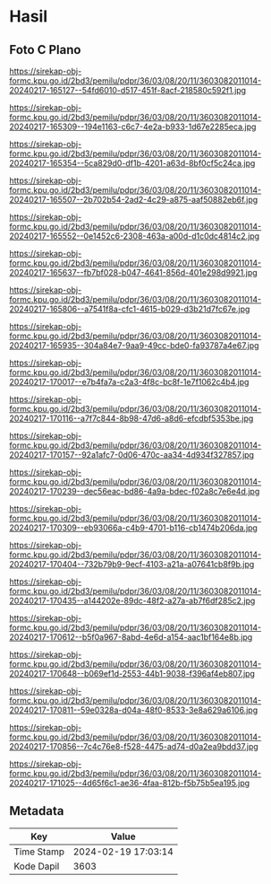 # Hasil

## Foto C Plano

https://sirekap-obj-formc.kpu.go.id/2bd3/pemilu/pdpr/36/03/08/20/11/3603082011014-20240217-165127--54fd6010-d517-451f-8acf-218580c592f1.jpg

https://sirekap-obj-formc.kpu.go.id/2bd3/pemilu/pdpr/36/03/08/20/11/3603082011014-20240217-165309--194e1163-c6c7-4e2a-b933-1d67e2285eca.jpg

https://sirekap-obj-formc.kpu.go.id/2bd3/pemilu/pdpr/36/03/08/20/11/3603082011014-20240217-165354--5ca829d0-df1b-4201-a63d-8bf0cf5c24ca.jpg

https://sirekap-obj-formc.kpu.go.id/2bd3/pemilu/pdpr/36/03/08/20/11/3603082011014-20240217-165507--2b702b54-2ad2-4c29-a875-aaf50882eb6f.jpg

https://sirekap-obj-formc.kpu.go.id/2bd3/pemilu/pdpr/36/03/08/20/11/3603082011014-20240217-165552--0e1452c6-2308-463a-a00d-d1c0dc4814c2.jpg

https://sirekap-obj-formc.kpu.go.id/2bd3/pemilu/pdpr/36/03/08/20/11/3603082011014-20240217-165637--fb7bf028-b047-4641-856d-401e298d9921.jpg

https://sirekap-obj-formc.kpu.go.id/2bd3/pemilu/pdpr/36/03/08/20/11/3603082011014-20240217-165806--a7541f8a-cfc1-4615-b029-d3b21d7fc67e.jpg

https://sirekap-obj-formc.kpu.go.id/2bd3/pemilu/pdpr/36/03/08/20/11/3603082011014-20240217-165935--304a84e7-9aa9-49cc-bde0-fa93787a4e67.jpg

https://sirekap-obj-formc.kpu.go.id/2bd3/pemilu/pdpr/36/03/08/20/11/3603082011014-20240217-170017--e7b4fa7a-c2a3-4f8c-bc8f-1e7f1062c4b4.jpg

https://sirekap-obj-formc.kpu.go.id/2bd3/pemilu/pdpr/36/03/08/20/11/3603082011014-20240217-170116--a7f7c844-8b98-47d6-a8d6-efcdbf5353be.jpg

https://sirekap-obj-formc.kpu.go.id/2bd3/pemilu/pdpr/36/03/08/20/11/3603082011014-20240217-170157--92a1afc7-0d06-470c-aa34-4d934f327857.jpg

https://sirekap-obj-formc.kpu.go.id/2bd3/pemilu/pdpr/36/03/08/20/11/3603082011014-20240217-170239--dec56eac-bd86-4a9a-bdec-f02a8c7e6e4d.jpg

https://sirekap-obj-formc.kpu.go.id/2bd3/pemilu/pdpr/36/03/08/20/11/3603082011014-20240217-170309--eb93066a-c4b9-4701-b116-cb1474b206da.jpg

https://sirekap-obj-formc.kpu.go.id/2bd3/pemilu/pdpr/36/03/08/20/11/3603082011014-20240217-170404--732b79b9-9ecf-4103-a21a-a07641cb8f9b.jpg

https://sirekap-obj-formc.kpu.go.id/2bd3/pemilu/pdpr/36/03/08/20/11/3603082011014-20240217-170435--a144202e-89dc-48f2-a27a-ab7f6df285c2.jpg

https://sirekap-obj-formc.kpu.go.id/2bd3/pemilu/pdpr/36/03/08/20/11/3603082011014-20240217-170612--b5f0a967-8abd-4e6d-a154-aac1bf164e8b.jpg

https://sirekap-obj-formc.kpu.go.id/2bd3/pemilu/pdpr/36/03/08/20/11/3603082011014-20240217-170648--b069ef1d-2553-44b1-9038-f396af4eb807.jpg

https://sirekap-obj-formc.kpu.go.id/2bd3/pemilu/pdpr/36/03/08/20/11/3603082011014-20240217-170811--59e0328a-d04a-48f0-8533-3e8a629a6106.jpg

https://sirekap-obj-formc.kpu.go.id/2bd3/pemilu/pdpr/36/03/08/20/11/3603082011014-20240217-170856--7c4c76e8-f528-4475-ad74-d0a2ea9bdd37.jpg

https://sirekap-obj-formc.kpu.go.id/2bd3/pemilu/pdpr/36/03/08/20/11/3603082011014-20240217-171025--4d65f6c1-ae36-4faa-812b-f5b75b5ea195.jpg


## Metadata

| Key        | Value               |
| ---------- | ------------------- |
| Time Stamp | 2024-02-19 17:03:14 |
| Kode Dapil | 3603                |



